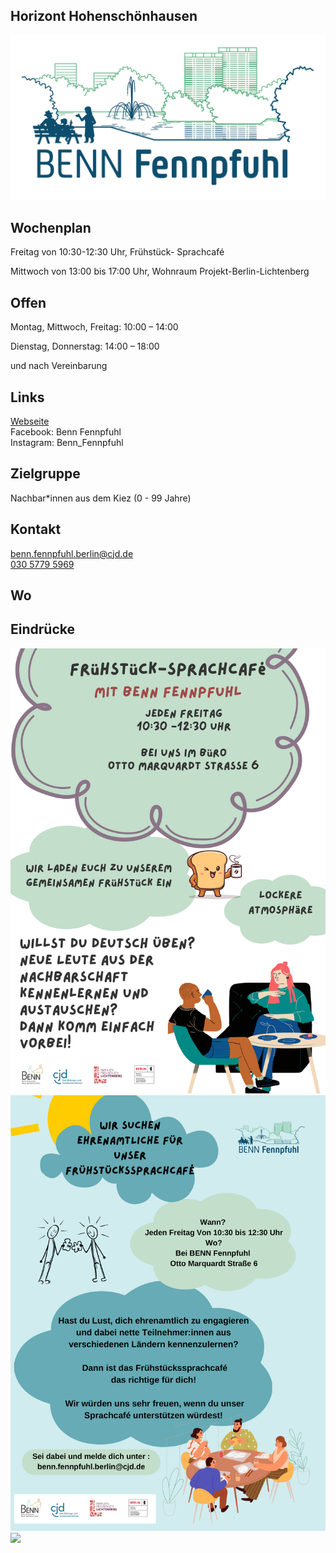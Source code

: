 ## Horizont Hohenschönhausen<br>
<img id="topmedia" src="/Begegnungen/Images/BENNfenn/BENNFennpfuhl_LogoIllu_RGB-duo.png" />

## Wochenplan
Freitag von 10:30-12:30 Uhr, Frühstück- Sprachcafé

Mittwoch von 13:00 bis 17:00 Uhr, Wohnraum Projekt-Berlin-Lichtenberg 

## Offen
Montag, Mittwoch, Freitag: 10:00 – 14:00

Dienstag, Donnerstag: 14:00 – 18:00

und nach Vereinbarung


## Links
<a class="external_link" href="https://benn-fennpfuhl.de">Webseite</a><br>
Facebook: Benn Fennpfuhl<br>
Instagram: Benn_Fennpfuhl

## Zielgruppe
Nachbar*innen aus dem Kiez (0 - 99 Jahre)

## Kontakt
[benn.fennpfuhl.berlin@cjd.de](mailto:benn.fennpfuhl.berlin@cjd.de)<br>
<a href="tel:+493057795969"> 030 5779 5969</a><br>


## Wo
<div id="gmap"></div>
<script>window.onload = showMap('Otto-Marquardt-Str. 6, 10369, Berlin', 0, 'gmap_mini')</script>

## Eindrücke
<div class="mediacontainer">
  <img src="/Begegnungen/Images/BENNfenn/Frühstücksflyer.pdf" />
  <img src="/Begegnungen/Images/BENNfenn/Ehrenamtliche für Sprachcafé.pdf" />
  <img src="/Begegnungen/Images/BENNfenn/BENN_FP_Wohnraumvermittlung Caritas-2.pdf" />
</div>




